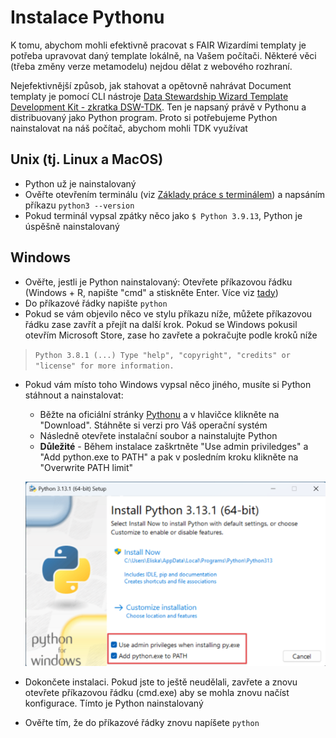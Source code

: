 # Instalace Pythonu

K tomu, abychom mohli efektivně pracovat s FAIR Wizardími templaty je potřeba upravovat daný template lokálně, na Vašem počítači. 
Některé věci (třeba změny verze metamodelu) nejdou dělat z webového rozhraní. 

Nejefektivnější způsob, jak stahovat a opětovně nahrávat Document templaty je pomocí CLI nástroje [Data Stewardship Wizard Template Development Kit - zkratka DSW-TDK](https://github.com/ds-wizard/engine-tools/tree/develop/packages/dsw-tdk). 
Ten je napsaný právě v Pythonu a distribuovaný jako Python program. Proto si potřebujeme Python nainstalovat na náš počítač, abychom mohli TDK využívat

## Unix (tj. Linux a MacOS)
- Python už je nainstalovaný
- Ověřte otevřením terminálu (viz [Základy práce s terminálem](zaklady_ptace_s_terminalem.md)) a napsáním příkazu `python3 --version`
- Pokud terminál vypsal zpátky něco jako `$ Python 3.9.13`, Python je úspěšně nainstalovaný

## Windows
- Ověřte, jestli je Python nainstalovaný: Otevřete příkazovou řádku (Windows + R, napište "cmd" a stiskněte Enter. Více viz [tady](zaklady_ptace_s_terminalem.md))
- Do příkazové řádky napište `python`
- Pokud se vám objevilo něco ve stylu příkazu níže, můžete příkazovou řádku zase zavřít a přejít na další krok. Pokud se Windows pokusil otevřím Microsoft Store, zase ho zavřete a pokračujte podle kroků níže
> `Python 3.8.1 (...)
> Type "help", "copyright", "credits" or "license" for more information.`
- Pokud vám místo toho Windows vypsal něco jiného, musíte si Python stáhnout a nainstalovat:
  - Běžte na oficiální stránky [Pythonu](https://python.org) a v hlavičce klikněte na "Download". Stáhněte si verzi pro Váš operační systém
  - Následně otevřete instalační soubor a nainstalujte Python 
  - **Důležité** - Během instalace zaškrtněte "Use admin priviledges" a "Add python.exe to PATH" a pak v posledním kroku klikněte na "Overwrite PATH limit"
  
  ![install_python_win](../img/install_python_windows.png)

- Dokončete instalaci. Pokud jste to ještě neudělali, zavřete a znovu otevřete příkazovou řádku (cmd.exe) aby se mohla znovu načíst konfigurace. Tímto je Python nainstalovaný
- Ověřte tím, že do příkazové řádky znovu napíšete `python`